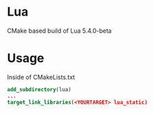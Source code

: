 # Lua
CMake based build of Lua 5.4.0-beta
# Usage
Inside of CMakeLists.txt
```cmake
add_subdirectory(lua)
...
target_link_libraries(<YOURTARGET> lua_static)
```
